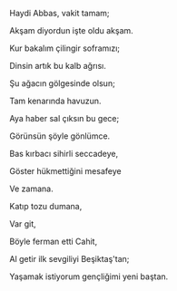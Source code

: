 ---
---

Haydi Abbas, vakit tamam;

Akşam diyordun işte oldu akşam.

Kur bakalım çilingir soframızı;

Dinsin artık bu kalb ağrısı.

Şu ağacın gölgesinde olsun;

Tam kenarında havuzun.

Aya haber sal çıksın bu gece;

Görünsün şöyle gönlümce.

Bas kırbacı sihirli seccadeye,

Göster hükmettiğini mesafeye

Ve zamana.

Katıp tozu dumana,

Var git,

Böyle ferman etti Cahit,

Al getir ilk sevgiliyi Beşiktaş'tan;

Yaşamak istiyorum gençliğimi yeni baştan.